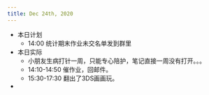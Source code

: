 ```yaml
---
title: Dec 24th, 2020
---
```


- 本日计划
    - 14:00 统计期末作业未交名单发到群里
- 本日实际
    - 小朋友生病打针一周，只能专心陪护，笔记直接一周没有打开。。。
    - 14:10-14:50 催作业，回邮件。
    - 15:30-17:30 翻出了3DS画画玩。
-